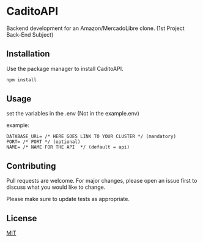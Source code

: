 ﻿# CaditoAPI

Backend development for an Amazon/MercadoLibre clone. (1st Project Back-End Subject)

## Installation

Use the package manager to install CaditoAPI.

```bash
npm install
```

## Usage

set the variables in the .env (Not in the example.env) 

example:

```
DATABASE_URL= /* HERE GOES LINK TO YOUR CLUSTER */ (mandatory)
PORT= /* PORT */ (optional)
NAME= /* NAME FOR THE API  */ (default = api)
```

## Contributing
Pull requests are welcome. For major changes, please open an issue first to discuss what you would like to change.

Please make sure to update tests as appropriate.

## License
[MIT](https://choosealicense.com/licenses/mit/)
